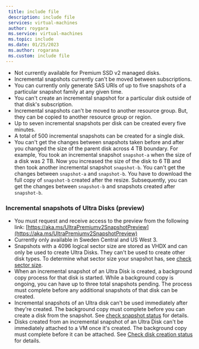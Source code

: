 ```yaml
---
 title: include file
 description: include file
 services: virtual-machines
 author: roygara
 ms.service: virtual-machines
 ms.topic: include
 ms.date: 01/25/2023
 ms.author: rogarana
 ms.custom: include file
---
```


- Not currently available for Premium SSD v2 managed disks.
- Incremental snapshots currently can't be moved between subscriptions.
- You can currently only generate SAS URIs of up to five snapshots of a particular snapshot family at any given time.
- You can't create an incremental snapshot for a particular disk outside of that disk's subscription.
- Incremental snapshots can't be moved to another resource group. But, they can be copied to another resource group or region.
- Up to seven incremental snapshots per disk can be created every five minutes.
- A total of 500 incremental snapshots can be created for a single disk.
- You can't get the changes between snapshots taken before and after you changed the size of the parent disk across 4 TB boundary. For example, You took an incremental snapshot `snapshot-a` when the size of a disk was 2 TB. Now you increased the size of the disk to 6 TB and then took another incremental snapshot `snapshot-b`. You can't get the changes between `snapshot-a` and `snapshot-b`. You have to download the full copy of `snapshot-b` created after the resize. Subsequently, you can get the changes between `snapshot-b` and snapshots created after `snapshot-b`.

### Incremental snapshots of Ultra Disks (preview)

- You must request and receive access to the preview from the following link: [https://aka.ms/UltraPremiumv2SnapshotPreview](https://aka.ms/UltraPremiumv2SnapshotPreview)
- Currently only available in Sweden Central and US West 3.
- Snapshots with a 4096 logical sector size are stored as VHDX and can only be used to create Ultra Disks. They can't be used to create other disk types. To determine what sector size your snapshot has, see [check sector size](#check-sector-size).
- When an incremental snapshot of an Ultra Disk is created, a background copy process for that disk is started. While a background copy is ongoing, you can have up to three total snapshots pending. The process must complete before any additional snapshots of that disk can be created.
- Incremental snapshots of an Ultra disk can't be used immediately after they're created. The background copy must complete before you can create a disk from the snapshot. See [check snapshot status](#check-snapshot-status) for details.
- Disks created from an incremental snapshot of an Ultra Disk can't be immediately attached to a VM once it's created. The background copy must complete before it can be attached. See [Check disk creation status](#-check-disk-creation-status) for details.